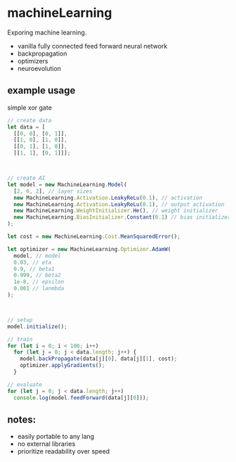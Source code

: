 # machineLearning
Exporing machine learning.

- vanilla fully connected feed forward neural network
- backpropagation
- optimizers
- neuroevolution

## example usage
simple xor gate
```js
// create data
let data = [
  [[0, 0], [0, 1]],
  [[1, 0], [1, 0]],
  [[0, 1], [1, 0]],
  [[1, 1], [0, 1]]];



// create AI
let model = new MachineLearning.Model(
  [2, 6, 2], // layer sizes
  new MachineLearning.Activation.LeakyReLu(0.1), // activation
  new MachineLearning.Activation.LeakyReLu(0.1), // output activation
  new MachineLearning.WeightInitializer.He(), // weight initializer
  new MachineLearning.BiasInitializer.Constant(0.1) // bias initializer
);

let cost = new MachineLearning.Cost.MeanSquaredError();

let optimizer = new MachineLearning.Optimizer.AdamW(
  model, // model
  0.03, // eta
  0.9, // beta1
  0.999, // beta2
  1e-8, // epsilon
  0.001 // lanmbda
);



// setup
model.initialize();

// train
for (let i = 0; i < 100; i++)
  for (let j = 0; j < data.length; j++) {
    model.backPropagate(data[j][0], data[j][1], cost);
    optimizer.applyGradients();
  }

// evaluate
for (let j = 0; j < data.length; j++)
  console.log(model.feedForward(data[j][0]));
```


## notes:
- easily portable to any lang
- no external libraries
- prioritize readability over speed
